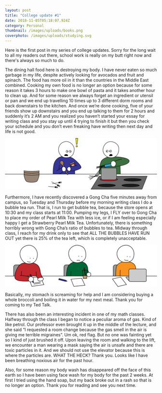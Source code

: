 ```yaml
---
layout: post
title: "College update #1"
date: 2018-11-05T05:18:07.924Z
category: Personal
thumbnail: /images/uploads/books.png
coverphoto: /images/uploads/studying.svg
---
```

Here is the first post in my series of college updates. Sorry for the long wait to all my readers out there, school work is really on my butt right now and there's always so much to do.

The dining hall food here is destroying my body. I have never eaten so much garbage in my life, despite actively looking for avocados and fruit and spinach. The food has more oil in it than the countries in the Middle East combined. Cooking my own food is no longer an option because for some reason it takes 3 hours to make one bowl of pasta and it takes another hour to clean up. And for some reason we always forget an ingredient or utensil or pan and we end up travelling 10 times up to 3 different dorm rooms and back downstairs to the kitchen. And once we’re done cooking, five of your friends show up downstairs and you end up talking to them for 2 hours and suddenly it’s 2 AM and you realized you haven’t started your essay for writing class and you stay up until 4 trying to finish it but then you check your schedule and you don’t even freaking have writing then next day and life is not good.

![cooking](/images/uploads/cooking.svg)

Furthermore, I have recently discovered a Gong Cha five minutes away from campus, so Tuesday and Thursday before my morning writing class I do a bubble tea run. That is, I run to get bubble tea, because the store opens at 10:30 and my class starts at 11:00. Pumping my legs, I FLY over to Gong Cha to place my order of Pearl Milk Tea with less ice, or if I am feeling especially happy I get a Strawberry Pearl Milk Tea. Unfortunately, there is something horribly wrong with Gong Cha’s ratio of bubbles to tea. Midway through class, I reach for my drink only to see that ALL THE BUBBLES HAVE RUN OUT yet there is 25% of the tea left, which is completely unacceptable.

![bubble tea](/images/uploads/gongcha.svg)

Basically, my stomach is screaming for help and I am considering buying a whole broccoli and boiling it in water for my next meal. Thank you for coming to my Ted Talk. 

There has also been an interesting incident in one of my math classes. Halfway through the class I began to notice a peculiar aroma of gas. Kind of like petrol. Our professor even brought it up in the middle of the lecture, and she said “I requested a room change because the gas smell in the air is giving me terrible migraines”. Um ok, red flag. But no one was fainting yet so I kind of just brushed it off. Upon leaving the room and walking to the lift, we encounter a man wearing a mask saying the air is unsafe and there are toxic particles in it. And we should not use the elevator because this is where the particles are. WHAT THE HECK? Thank you. Looks like I have been breathing noxious air for the past hour. 

Also, for some reason my body wash has disappeared off the face of this earth so I have been using face wash for my body for the past 2 weeks. At first I tried using the hand soap, but my back broke out in a rash so that is no longer an option. Thank you for reading and see you next time.
